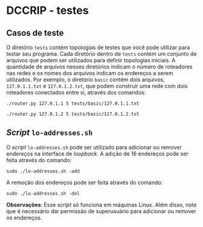 # DCCRIP - testes

## Casos de teste

O diretório `tests` contém topologias de testes que você pode utilizar
para testar seu programa. Cada diretório dentro de `tests` contém um conjunto de 
arquivos que podem ser utilizados para definir topologias iniciais. A quantidade 
de arquivos nesses diretórios indicam o número de roteadores nas redes e os 
nomes dos  arquivos indicam os endereços a serem utilizados. Por exemplo, o 
diretório `basic` contém dois arquivos, `127.0.1.1.txt` e `127.0.1.2.txt`, que 
podem construir uma rede com dois roteadores conectados entre si, através dos 
comandos:

```
./router.py 127.0.1.1 5 tests/basic/127.0.1.1.txt
```

```
./router.py 127.0.1.2 5 tests/basic/127.0.1.2.txt
```


## *Script* `lo-addresses.sh`

O *script* `lo-addresses.sh` pode ser utilizado para adicionar ou remover 
endereços na interface de *loopback*. A adição de 16 endereços pode ser feita 
através do comando:
```
sudo ./lo-addresses.sh -add
```

A remoção dos endereços pode ser feita através do comando:
```
sudo ./lo-addresses.sh -del
```

**Observações**: Esse *script* só funciona em máquinas Linux. Além disso, 
note que é necessário dar permissão de superusuário para adicionar ou remover os
endereços.
